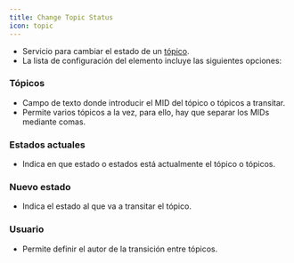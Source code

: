 ```yaml
---
title: Change Topic Status
icon: topic
---
```

* Servicio para cambiar el estado de un [tópico](concepts/topic).
* La lista de configuración del elemento incluye las siguientes opciones:

### Tópicos
* Campo de texto donde introducir el MID del tópico o tópicos a transitar.
* Permite varios tópicos a la vez, para ello, hay que separar los MIDs mediante comas.

### Estados actuales
* Indica en que estado o estados está actualmente el tópico o tópicos.

### Nuevo estado
* Indica el estado al que va a transitar el tópico.

### Usuario
* Permite definir el autor de la transición entre tópicos.